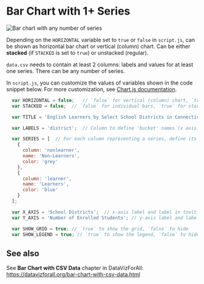 # Bar Chart with 1+ Series

![Bar chart with any number of series](../images/bar-chart.png)

Depending on the `HORIZONTAL` variable set to `true` or `false` in `script.js`,
can be shown as horizontal bar chart or vertical (column) chart.
Can be either **stacked** (if `STACKED` is set to `true`) or unstacked (regular).

`data.csv` needs to contain at least 2 columns: labels and values for at least one series.
There can be any number of series.

In `script.js`, you can customize the values of variables shown in the code snippet below. For more customization, see [Chart.js documentation](https://www.chartjs.org/docs/latest/).

```javascript
  var HORIZONTAL = false;   // `false` for vertical (column) chart, `true` for horizontal bar 
  var STACKED = false;  // `false` for individual bars, `true` for stacked bars

  var TITLE = 'English Learners by Select School Districts in Connecticut, 2018-19';

  var LABELS = 'district';  // Column to define 'bucket' names (x axis)

  var SERIES = [  // For each column representing a series, define its name and color
    {
      column: 'nonlearner',
      name: 'Non-Learners',
      color: 'grey'
    },
    {
      column: 'learner',
      name: 'Learners',
      color: 'blue'
    }
  ];

  var X_AXIS = 'School Districts';  // x-axis label and label in tooltip
  var Y_AXIS = 'Number of Enrolled Students'; // y-axis label and label in tooltip

  var SHOW_GRID = true; // `true` to show the grid, `false` to hide
  var SHOW_LEGEND = true; // `true` to show the legend, `false` to hide
```

## See also
See **Bar Chart with CSV Data** chapter in DataVizForAll: https://datavizforall.org/bar-chart-with-csv-data.html